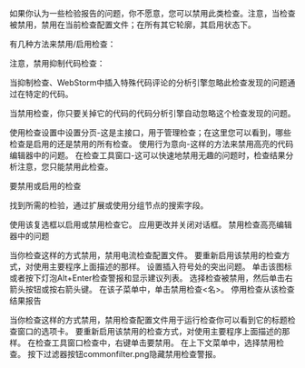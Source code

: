 如果你认为一些检验报告的问题，你不愿意，您可以禁用此类检查。注意，当检查被禁用，禁用在当前检查配置文件；在所有其它轮廓，其启用状态下。

有几种方法来禁用/启用检查：

注意，禁用抑制代码检查：

当抑制检查、WebStorm中插入特殊代码评论的分析引擎忽略此检查发现的问题通过在特定的代码。

当禁用检查，你只要关掉它的代码的代码分析引擎自动忽略这个检查发现的问题。

使用检查设置中设置分页-这是主接口，用于管理检查；在这里您可以看到，哪些检查是启用的还是禁用的所有检查。
使用行为意向-这样的方法来禁用高亮的代码编辑器中的问题。
在检查工具窗口-这可以快速地禁用无趣的问题时，检查结果分析注意，您只能禁用此检查。

要禁用或启用的检查

找到所需的检验，通过扩展或使用分组节点的搜索字段。


使用该复选框以启用或禁用检查它。
应用更改并关闭对话框。
禁用检查高亮编辑器中的问题

当你检查这样的方式禁用，禁用电流检查配置文件。
要重新启用该禁用的检查方式，对使用主要程序上面描述的那样。
设置插入符号处的突出问题。
单击该图标或者按下灯泡Alt+Enter检查警报和显示建议列表。
选择检查被禁用，然后单击右箭头按钮或按右箭头键。
在该子菜单中，单击禁用检查<名>。
停用检查从该检查结果报告

当你检查这样的方式禁用，禁用检查配置文件用于运行检查你可以看到它的标题检查窗口的选项卡。
要重新启用该禁用的检查方式，对使用主要程序上面描述的那样。
在检查工具窗口检查中，右键单击要禁用。
在上下文菜单中，选择禁用检查。
按下过滤器按钮commonfilter.png隐藏禁用检查警报。
